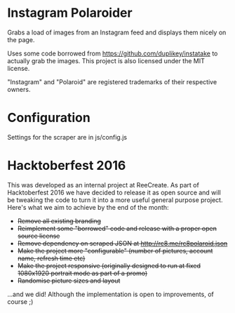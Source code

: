 Instagram Polaroider
===================

Grabs a load of images from an Instagram feed and displays them nicely on the page.

Uses some code borrowed from https://github.com/duplikey/instatake to actually grab the images. This project is also licensed under the MIT license.

"Instagram" and "Polaroid" are registered trademarks of their respective owners.

Configuration
=============

Settings for the scraper are in js/config.js

Hacktoberfest 2016
==================

This was developed as an internal project at ReeCreate. As part of Hacktoberfest 2016 we have decided to release it as open source and will be tweaking the code to turn it into a more useful general purpose project. Here's what we aim to achieve by the end of the month:

- ~~Remove all existing branding~~
- ~~Reimplement some "borrowed" code and release with a proper open source license~~
- ~~Remove dependency on scraped JSON at http://rc8.me/rc8polaroid.json~~
- ~~Make the project more "configurable" (number of pictures, account name, refresh time etc)~~
- ~~Make the project responsive (originally designed to run at fixed 1080x1920 portrait mode as part of a promo)~~
- ~~Randomise picture sizes and layout~~

...and we did! Although the implementation is open to improvements, of course ;)